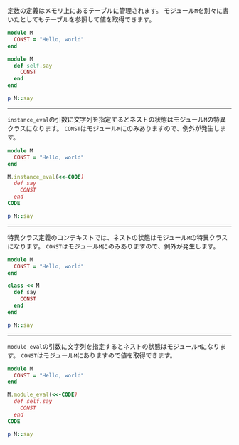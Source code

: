 定数の定義はメモリ上にあるテーブルに管理されます。
モジュール`M`を別々に書いたとしてもテーブルを参照して値を取得できます。

```ruby
module M
  CONST = "Hello, world"
end

module M
  def self.say
    CONST
  end
end

p M::say
```

------

`instance_eval`の引数に文字列を指定するとネストの状態はモジュール`M`の特異クラスになります。
`CONST`はモジュール`M`にのみありますので、例外が発生します。

```ruby
module M
  CONST = "Hello, world"
end

M.instance_eval(<<-CODE)
  def say
    CONST
  end
CODE

p M::say
```

------

特異クラス定義のコンテキストでは、ネストの状態はモジュール`M`の特異クラスになります。
`CONST`はモジュール`M`にのみありますので、例外が発生します。

```ruby
module M
  CONST = "Hello, world"
end

class << M
  def say
    CONST
  end
end

p M::say
```

------

`module_eval`の引数に文字列を指定するとネストの状態はモジュール`M`になります。
`CONST`はモジュール`M`にありますので値を取得できます。

```ruby
module M
  CONST = "Hello, world"
end

M.module_eval(<<-CODE)
  def self.say
    CONST
  end
CODE

p M::say
```
